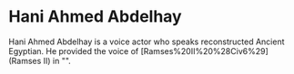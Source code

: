 # Hani Ahmed Abdelhay

Hani Ahmed Abdelhay is a voice actor who speaks reconstructed Ancient Egyptian. He provided the voice of [Ramses%20II%20%28Civ6%29](Ramses II) in "".
